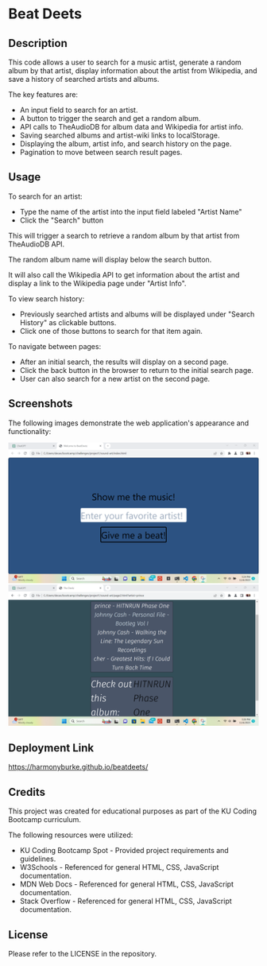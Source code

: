 # Beat Deets

## Description

This code allows a user to search for a music artist, generate a random album by that artist, display information about the artist from Wikipedia, and save a history of searched artists and albums.

The key features are:

- An input field to search for an artist.
- A button to trigger the search and get a random album.
- API calls to TheAudioDB for album data and Wikipedia for artist info.
- Saving searched albums and artist-wiki links to localStorage.
- Displaying the album, artist info, and search history on the page.
- Pagination to move between search result pages.

## Usage

To search for an artist:

- Type the name of the artist into the input field labeled "Artist Name"
- Click the "Search" button

This will trigger a search to retrieve a random album by that artist from TheAudioDB API.

The random album name will display below the search button.

It will also call the Wikipedia API to get information about the artist and display a link to the Wikipedia page under "Artist Info".

To view search history:

- Previously searched artists and albums will be displayed under "Search History" as clickable buttons.
- Click one of those buttons to search for that item again.

To navigate between pages:

- After an initial search, the results will display on a second page.
- Click the back button in the browser to return to the initial search page.
- User can also search for a new artist on the second page.

## Screenshots

The following images demonstrate the web application's appearance and functionality:

![Alt text](assets\images\project1.png)
![Alt text](assets\images\project1-2.png)


## Deployment Link

https://harmonyburke.github.io/beatdeets/

## Credits

This project was created for educational purposes as part of the KU Coding Bootcamp curriculum.

The following resources were utilized:

- KU Coding Bootcamp Spot - Provided project requirements and guidelines.
- W3Schools - Referenced for general HTML, CSS, JavaScript documentation.
- MDN Web Docs - Referenced for general HTML, CSS, JavaScript documentation.
- Stack Overflow - Referenced for general HTML, CSS, JavaScript documentation.

## License

Please refer to the LICENSE in the repository.
